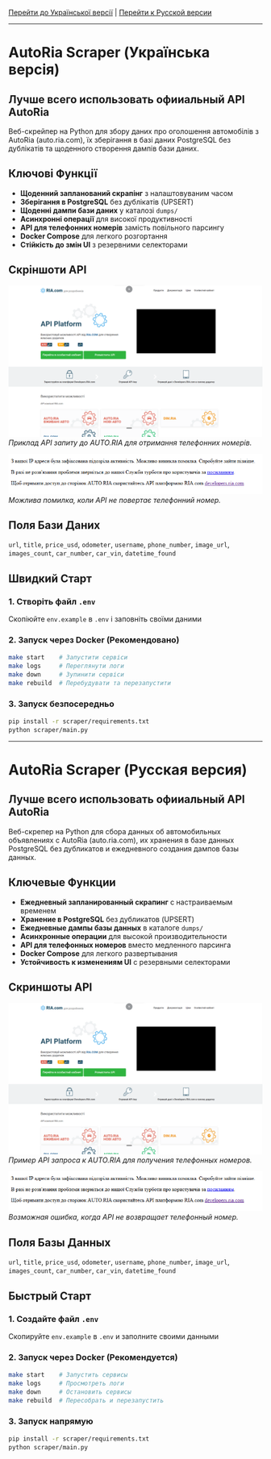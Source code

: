 [Перейти до Української версії](#ukrainian-version) | [Перейти к Русской версии](#russian-version)

---

<a name="ukrainian-version"></a>
# AutoRia Scraper (Українська версія)

## Лучше всего использовать офииальный API AutoRia

Веб-скрейпер на Python для збору даних про оголошення автомобілів з AutoRia (auto.ria.com), їх зберігання в базі даних PostgreSQL без дублікатів та щоденного створення дампів бази даних.

## Ключові Функції

- **Щоденний запланований скрапінг** з налаштовуваним часом
- **Зберігання в PostgreSQL** без дублікатів (UPSERT)
- **Щоденні дампи бази даних** у каталозі `dumps/`
- **Асинхронні операції** для високої продуктивності
- **API для телефонних номерів** замість повільного парсингу
- **Docker Compose** для легкого розгортання
- **Стійкість до змін UI** з резервними селекторами

<a name="api-screenshots"></a>
## Скріншоти API

![Приклад API запиту до AUTO.RIA (телефон)](git_images/ria_api.png)
_Приклад API запиту до AUTO.RIA для отримання телефонних номерів._

![Можлива помилка при отриманні телефону з API](git_images/probably_error_api.png)
_Можлива помилка, коли API не повертає телефонний номер._

## Поля Бази Даних

`url`, `title`, `price_usd`, `odometer`, `username`, `phone_number`, `image_url`, `images_count`, `car_number`, `car_vin`, `datetime_found`

## Швидкий Старт

### 1. Створіть файл `.env`

Скопіюйте `env.example` в `.env` і заповніть своїми даними

### 2. Запуск через Docker (Рекомендовано)

```bash
make start    # Запустити сервіси
make logs     # Переглянути логи
make down     # Зупинити сервіси
make rebuild  # Перебудувати та перезапустити
```

### 3. Запуск безпосередньо

```bash
pip install -r scraper/requirements.txt
python scraper/main.py
```

---

<a name="russian-version"></a>
# AutoRia Scraper (Русская версия)

## Лучше всего использовать офииальный API AutoRia

Веб-скрепер на Python для сбора данных об автомобильных объявлениях с AutoRia (auto.ria.com), их хранения в базе данных PostgreSQL без дубликатов и ежедневного создания дампов базы данных.

## Ключевые Функции

- **Ежедневный запланированный скрапинг** с настраиваемым временем
- **Хранение в PostgreSQL** без дубликатов (UPSERT)
- **Ежедневные дампы базы данных** в каталоге `dumps/`
- **Асинхронные операции** для высокой производительности
- **API для телефонных номеров** вместо медленного парсинга
- **Docker Compose** для легкого развертывания
- **Устойчивость к изменениям UI** с резервными селекторами

<a name="api-screenshots-ru"></a>
## Скриншоты API

![Пример API запроса к AUTO.RIA (телефон)](git_images/ria_api.png)
_Пример API запроса к AUTO.RIA для получения телефонных номеров._

![Возможная ошибка при получении телефона из API](git_images/probably_error_api.png)
_Возможная ошибка, когда API не возвращает телефонный номер._

## Поля Базы Данных

`url`, `title`, `price_usd`, `odometer`, `username`, `phone_number`, `image_url`, `images_count`, `car_number`, `car_vin`, `datetime_found`

## Быстрый Старт

### 1. Создайте файл `.env`

Скопируйте `env.example` в `.env` и заполните своими данными

### 2. Запуск через Docker (Рекомендуется)

```bash
make start    # Запустить сервисы
make logs     # Просмотреть логи
make down     # Остановить сервисы
make rebuild  # Пересобрать и перезапустить
```

### 3. Запуск напрямую

```bash
pip install -r scraper/requirements.txt
python scraper/main.py
``` 